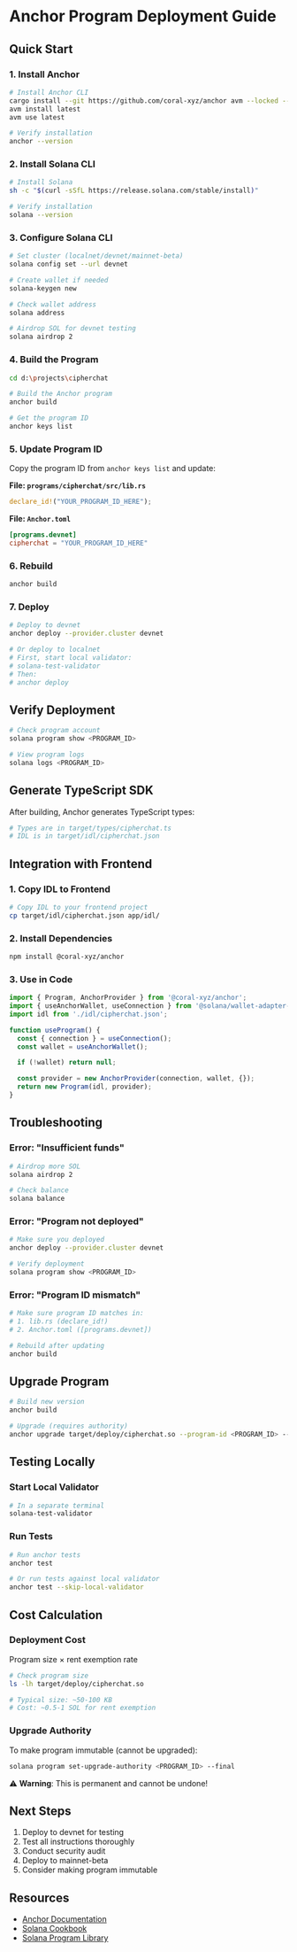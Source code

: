 # Anchor Program Deployment Guide

## Quick Start

### 1. Install Anchor
```bash
# Install Anchor CLI
cargo install --git https://github.com/coral-xyz/anchor avm --locked --force
avm install latest
avm use latest

# Verify installation
anchor --version
```

### 2. Install Solana CLI
```bash
# Install Solana
sh -c "$(curl -sSfL https://release.solana.com/stable/install)"

# Verify installation
solana --version
```

### 3. Configure Solana CLI
```bash
# Set cluster (localnet/devnet/mainnet-beta)
solana config set --url devnet

# Create wallet if needed
solana-keygen new

# Check wallet address
solana address

# Airdrop SOL for devnet testing
solana airdrop 2
```

### 4. Build the Program
```bash
cd d:\projects\cipherchat

# Build the Anchor program
anchor build

# Get the program ID
anchor keys list
```

### 5. Update Program ID

Copy the program ID from `anchor keys list` and update:

**File: `programs/cipherchat/src/lib.rs`**
```rust
declare_id!("YOUR_PROGRAM_ID_HERE");
```

**File: `Anchor.toml`**
```toml
[programs.devnet]
cipherchat = "YOUR_PROGRAM_ID_HERE"
```

### 6. Rebuild
```bash
anchor build
```

### 7. Deploy
```bash
# Deploy to devnet
anchor deploy --provider.cluster devnet

# Or deploy to localnet
# First, start local validator:
# solana-test-validator
# Then:
# anchor deploy
```

## Verify Deployment

```bash
# Check program account
solana program show <PROGRAM_ID>

# View program logs
solana logs <PROGRAM_ID>
```

## Generate TypeScript SDK

After building, Anchor generates TypeScript types:

```bash
# Types are in target/types/cipherchat.ts
# IDL is in target/idl/cipherchat.json
```

## Integration with Frontend

### 1. Copy IDL to Frontend
```bash
# Copy IDL to your frontend project
cp target/idl/cipherchat.json app/idl/
```

### 2. Install Dependencies
```bash
npm install @coral-xyz/anchor
```

### 3. Use in Code
```typescript
import { Program, AnchorProvider } from '@coral-xyz/anchor';
import { useAnchorWallet, useConnection } from '@solana/wallet-adapter-react';
import idl from './idl/cipherchat.json';

function useProgram() {
  const { connection } = useConnection();
  const wallet = useAnchorWallet();

  if (!wallet) return null;

  const provider = new AnchorProvider(connection, wallet, {});
  return new Program(idl, provider);
}
```

## Troubleshooting

### Error: "Insufficient funds"
```bash
# Airdrop more SOL
solana airdrop 2

# Check balance
solana balance
```

### Error: "Program <ID> not deployed"
```bash
# Make sure you deployed
anchor deploy --provider.cluster devnet

# Verify deployment
solana program show <PROGRAM_ID>
```

### Error: "Program ID mismatch"
```bash
# Make sure program ID matches in:
# 1. lib.rs (declare_id!)
# 2. Anchor.toml ([programs.devnet])

# Rebuild after updating
anchor build
```

## Upgrade Program

```bash
# Build new version
anchor build

# Upgrade (requires authority)
anchor upgrade target/deploy/cipherchat.so --program-id <PROGRAM_ID> --provider.cluster devnet
```

## Testing Locally

### Start Local Validator
```bash
# In a separate terminal
solana-test-validator
```

### Run Tests
```bash
# Run anchor tests
anchor test

# Or run tests against local validator
anchor test --skip-local-validator
```

## Cost Calculation

### Deployment Cost
Program size × rent exemption rate

```bash
# Check program size
ls -lh target/deploy/cipherchat.so

# Typical size: ~50-100 KB
# Cost: ~0.5-1 SOL for rent exemption
```

### Upgrade Authority

To make program immutable (cannot be upgraded):
```bash
solana program set-upgrade-authority <PROGRAM_ID> --final
```

⚠️ **Warning**: This is permanent and cannot be undone!

## Next Steps

1. Deploy to devnet for testing
2. Test all instructions thoroughly
3. Conduct security audit
4. Deploy to mainnet-beta
5. Consider making program immutable

## Resources

- [Anchor Documentation](https://www.anchor-lang.com/)
- [Solana Cookbook](https://solanacookbook.com/)
- [Solana Program Library](https://spl.solana.com/)

